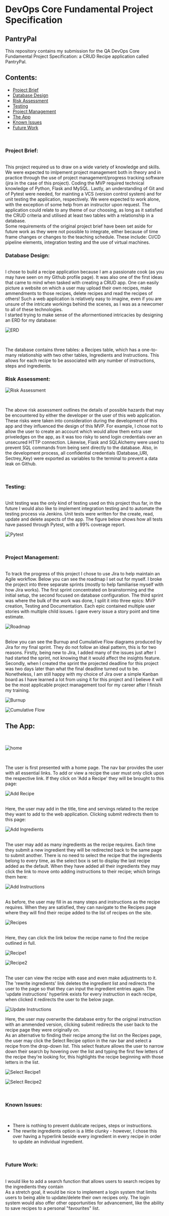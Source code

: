 # DevOps Core Fundamental Project Specification
## PantryPal
This repository contains my submission for the QA DevOps Core Fundamental Project Specification: a CRUD Recipe application called PantryPal. 
<br>
## Contents:
* [Project Brief](#Project-Brief)
* [Database Design](#Database_Design)
* [Risk Assessment](#Risk-Assessment)
* [Testing](#Testing)
* [Project Management](#Project-Management)
* [The App](#The-App)
* [Known Issues](#Known-Issues)
* [Future Work](#Future-Work)
 <br>
 
 ### Project Brief: 
 
 <br>
  This project required us to draw on a wide variety of knowledge and skills. We were expected to imlpement project management both in theory and in practice through the use of project management/progress tracking software (jira in the case of this project). Coding the MVP required technical knowledge of Python, Flask and MySQL. Lastly, an understanding of Git and of Pytest were needed, for mainting a VCS (version control system) and for unit testing the application, respectively. 
 We were expected to work alone, with the exception of some help from an instructor upon request. The application could relate to any theme of our choosing, as long as it satisfied the CRUD criteria and utilised at least two tables with a relationship in a database.
 <br>
 Some requirements of the original project brief have been set aside for future work as they were not possible to integrate, either because of time frame changes or changes to the teaching schedule. These include: CI/CD pipeline elements, integration testing and the use of virtual machines. 
 <br>
 
 ### Database Design:
 
  <br>
 I chose to build a recipe application because I am a passionate cook (as you may have seen on my Github profile page). It was also one of the first ideas that came to mind when tasked with creating a CRUD app. One can easily picture a website on which a user may upload their own recipes, make ammendments to those recipes, delete recipes and read the recipes of others! Such a web application is relatively easy to imagine, even if you are unsure of the intricate workings behind the scenes, as I was as a newcomer to all of these technologies. 
 <br>
 I started trying to make sense of the aformentioned intricacies by designing an ERD for my database:
 <br>
 
![ERD](https://github.com/ciarafennessy/Fundamental_Project_Repo/blob/main/Figures/ERDPantryPal%20copy.png)

<br>

The database contains three tables: a Recipes table, which has a one-to-many relationship with two other tables, Ingredients and Instructions. This allows for each recipe to be associated with any number of instructions, steps and ingredients. 

 ### Risk Assessment:
 
 ![Risk Assessment](https://github.com/ciarafennessy/Fundamental_Project_Repo/blob/Development/Figures/Risk-Assessment.png)
 
 <br>
 
 The above risk assessment outlines the details of possible hazards that may be encountered by either the developer or the user of this web application. 
 These risks were taken into consideration during the development of this app and they influenced the design of this MVP. For example, I chose not to allow the user to create an account which would allow them extra user priveledges on the app, as it was too risky to send login credentials over an unsecured HTTP connection. Likewise, Flask and SQLAlchemy were used to prevent SQL commands from being sent directly to the database. Also, in the development process, all confidential credentials  (Database_URI, Sectrey_Key) were exported as variables to the terminal to prevent a data leak on Github.
 
 <br>

 
 ### Testing:
 
 <br>
 Unit testing was the only kind of testing used on this project thus far, in the future I would also like to implement integration testing and to automate the testing process via Jenkins. Unit tests were written for the create, read, update and delete aspects of the app. The figure below shows how all tests have passed through Pytest, with a 99% coverage report.
 
 ![Pytest](https://github.com/ciarafennessy/Fundamental_Project_Repo/blob/Development/Figures/pytest_covreport.png)
 
 <br>
 
 ### Project Management:
 
 <br>
 To track the progress of this project I chose to use Jira to help maintain an Agile workflow. Below you can see the roadmap I set out for myself. I broke the project into three separate sprints (mostly to help familiarise myself with how Jira works). The first sprint concentrated on brainstorming and the initial setup, the second focused on database configuration. The third sprint was where the bulk of the work was done, I split it into three epics: MVP creation, Testing and Documentation. Each epic contained multiple user stories with multiple child issues. I gave every issue a story point and time estimate. 
 
 ![Roadmap](https://github.com/ciarafennessy/Fundamental_Project_Repo/blob/Development/Figures/Roadmap.png)
 
 <br>
 Below you can see the Burnup and Cumulative Flow diagrams produced by Jira for my final sprint. They do not follow an ideal pattern, this is for two reasons. Firstly, being new to Jira, I added many of the issues just after I had started the sprint, not knowing that it would affect the insights feature. Secondly, when I created the sprint the projected deadline for this project was two days later than what the final deadline turned out to be. Nonetheless, I am still happy with my choice of Jira over a simple Kanban board as I have learned a lot from using it for this project and I believe it will be the most applicable project management tool for my career after I finish my training. 
 
 
 ![Burnup](https://github.com/ciarafennessy/Fundamental_Project_Repo/blob/main/Figures/Burnup-report.png)
 
 ![Cumulative Flow](https://github.com/ciarafennessy/Fundamental_Project_Repo/blob/main/Figures/Cumulative%20flow%20diagram.png)
 
 ## The App: 
  <br>
 
 ![home](https://github.com/ciarafennessy/Fundamental_Project_Repo/blob/Development/Figures/Home.png)
 
 <br>
 
 The user is first presented with a home page. The nav bar provides the user with all essential links. To add or view a recipe the user must only click upon the respective link. If they click on 'Add a Recipe' they will be brought to this page:
 
 
 ![Add Recipe](https://github.com/ciarafennessy/Fundamental_Project_Repo/blob/Development/Figures/Add_Recipe.png)
 
 <br>
 Here, the user may add in the title, time and servings related to the recipe they want to add to the web application. Clicking submit redirects them to this page:
 
 ![Add Ingredients](https://github.com/ciarafennessy/Fundamental_Project_Repo/blob/Development/Figures/Add_Ingredients.png)
 
 <br>
 The user may add as many ingredients as the recipe requires. Each time they submit a new ingredient they will be redirected back to the same page to submit another. There is no need to select the recipe that the ingredients belong to every time, as the select box is set to display the last recipe added as the default. When they have added all their ingredients they may click the link to move onto adding instructions to their recipe; which brings them here:
 
 ![Add Instructions](https://github.com/ciarafennessy/Fundamental_Project_Repo/blob/Development/Figures/Add_Instructions.png)
 
 <br>
 As before, the user may fill in as many steps and instructions as the recipe requires. When they are satisfied, they can navigate to the Recipes page where they will find their recipe added to the list of recipes on the site.
 
 ![Recipes](https://github.com/ciarafennessy/Fundamental_Project_Repo/blob/Development/Figures/Recipes.png)
 
 <br>
 Here, they can click the link below the recipe name to find the recipe outlined in full.
 
 ![Recipe1](https://github.com/ciarafennessy/Fundamental_Project_Repo/blob/Development/Figures/Recipe-1.png)
 
 ![Recipe2](https://github.com/ciarafennessy/Fundamental_Project_Repo/blob/Development/Figures/Recipe-2.png)
 
 <br>
 The user can view the recipe with ease and even make adjustments to it. The 'rewrite ingredients' link deletes the ingredient list and redirects the user to the <add ingredients> page so that they can input the ingredient entries again. The 'update instructions' hyperlink exists for every instruction in each recipe, when clicked it redirects the user to the below page.
 
  ![Update Instructions](https://github.com/ciarafennessy/Fundamental_Project_Repo/blob/Development/Figures/Update%20Instruction.png)
 
 Here, the user may overwrite the database entry for the original instruction with an ammended version, clicking submit redirects the user back to the recipe page they were originally on.
 <br>
 As an alternative to finding their recipe among the list on the Recipes page, the user may click the Select Recipe option in the nav bar and select a recipe from the drop-down list. This select feature allows the user to narrow down their search by hovering over the list and typing the first few letters of the recipe they're looking for, this highlights the recipe beginning with those letters in the list.
 <br>
 
 ![Select Recipe1](https://github.com/ciarafennessy/Fundamental_Project_Repo/blob/Development/Figures/Select-Recipe1.png)
 
 
 ![Select Recipe2](https://github.com/ciarafennessy/Fundamental_Project_Repo/blob/Development/Figures/Select-Recipe2.png)
 
 <br>
 
### Known Issues:
 
 <br>
 
 * There is nothing to prevent dublicate recipes, steps or instructions. 
 * The rewrite ingredients option is a little clunky - however, I chose this over having a hyperlink beside every ingredient in every recipe in order to update an individual ingredient. 
<br>
 
 ### Future Work:
 
 <br>
I would like to add a search function that allows users to search recipes by the ingredients they contain
 <br>
As a stretch goal, it would be nice to implement a login system that limits users to being able to update/delete their own recipes only. The login system would also offer other opportunities for advancement, like the ability to save recipes to a personal "favourites" list.

 
 
 
